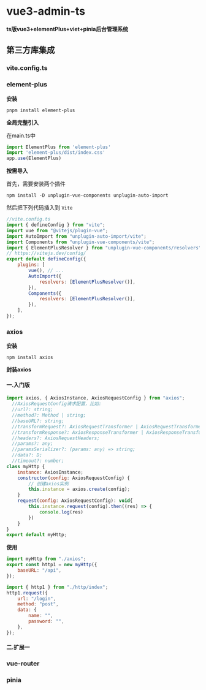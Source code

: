 # vue3-admin-ts
**ts版vue3+elementPlus+viet+pinia后台管理系统**

## 第三方库集成

### vite.config.ts

### element-plus

**安装**

```
pnpm install element-plus
```

**全局完整引入**

在main.ts中

```js
import ElementPlus from 'element-plus'
import 'element-plus/dist/index.css'
app.use(ElementPlus)
```

**按需导入**

首先，需要安装两个插件

```
npm install -D unplugin-vue-components unplugin-auto-import
```

然后把下列代码插入到 `Vite`

```js
//vite.config.ts
import { defineConfig } from "vite";
import vue from "@vitejs/plugin-vue";
import AutoImport from "unplugin-auto-import/vite";
import Components from "unplugin-vue-components/vite";
import { ElementPlusResolver } from "unplugin-vue-components/resolvers";
// https://vitejs.dev/config/
export default defineConfig({
    plugins: [
        vue(), // ...
        AutoImport({
            resolvers: [ElementPlusResolver()],
        }),
        Components({
            resolvers: [ElementPlusResolver()],
        }),
    ],
});

```

### axios

**安装**

```
npm install axios
```

**封装axios**

#### **一.入门版**

```js
import axios, { AxiosInstance, AxiosRequestConfig } from "axios";
  //AxiosRequestConfig请求配置，比如:
  //url?: string;
  //method?: Method | string;
  //baseURL?: string;
  //transformRequest?: AxiosRequestTransformer | AxiosRequestTransformer[];
  //transformResponse?: AxiosResponseTransformer | AxiosResponseTransformer[];
  //headers?: AxiosRequestHeaders;
  //params?: any;
  //paramsSerializer?: (params: any) => string;
  //data?: D;
  //timeout?: number;
class myHttp {
    instance: AxiosInstance;
    constructor(config: AxiosRequestConfig) {
        // 创建axios实例
        this.instance = axios.create(config);
    }
    request(config: AxiosRequestConfig): void{
        this.instance.request(config).then((res) => {
            console.log(res)
        })
    }
}
export default myHttp;
```

**使用**

```js
import myHttp from "./axios";
export const http1 = new myHttp({
    baseURL: "/api",
});
```

```js
import { http1 } from "./http/index";
http1.request({
    url: "/login",
    method: "post",
    data: {
        name: "",
        password: "",
    },
});
```



#### **二.扩展一**



### vue-router

### pinia

